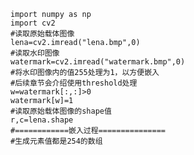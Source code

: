     import numpy as np
    import cv2
    #读取原始载体图像
    lena=cv2.imread("lena.bmp",0)
    #读取水印图像
    watermark=cv2.imread("watermark.bmp",0)
    #将水印图像内的值255处理为1，以方便嵌入
    #后续章节会介绍使用threshold处理
    w=watermark[:,:]>0
    watermark[w]=1
    #读取原始载体图像的shape值
    r,c=lena.shape
    #============嵌入过程===============
    #生成元素值都是254的数组
